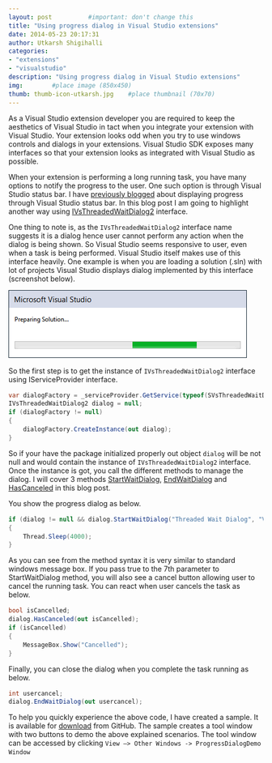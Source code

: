 ```yaml
---
layout: post          #important: don't change this
title: "Using progress dialog in Visual Studio extensions"
date: 2014-05-23 20:17:31
author: Utkarsh Shigihalli
categories:
- "extensions"
- "visualstudio"
description: "Using progress dialog in Visual Studio extensions"
img:        #place image (850x450)
thumb: thumb-icon-utkarsh.jpg    #place thumbnail (70x70)
---
```

As a Visual Studio extension developer you are required to keep the aesthetics of Visual Studio in tact when you integrate your extension with Visual Studio. Your extension looks odd when you try to use windows controls and dialogs in your extensions. Visual Studio SDK exposes many interfaces so that your extension looks as integrated with Visual Studio as possible. 

When your extension is performing a long running task, you have many options to notify the progress to the user. One such option is through Visual Studio status bar. I have [previously blogged](http://geekswithblogs.net/onlyutkarsh/archive/2013/08/11/using-visual-studio-status-bar-in-your-extensions.aspx) about displaying progress through Visual Studio status bar. In this blog post I am going to highlight another way using [IVsThreadedWaitDialog2](http://msdn.microsoft.com/en-us/library/microsoft.visualstudio.shell.interop.ivsthreadedwaitdialog2(v=vs.100).aspx) interface. 

One thing to note is, as the `IVsThreadedWaitDialog2` interface name suggests it is a dialog hence user cannot perform any action when the dialog is being shown. So Visual Studio seems responsive to user, even when a task is being performed. Visual Studio itself makes use of this interface heavily. One example is when you are loading a solution (.sln) with lot of projects Visual Studio displays dialog implemented by this interface (screenshot below).

![vs_progress2](/images/screenshots/utkarsh//2014_05_23_using_progress_dialog_in_Image1.gif)

So the first step is to get the instance of `IVsThreadedWaitDialog2` interface using IServiceProvider interface. 

```cs
var dialogFactory = _serviceProvider.GetService(typeof(SVsThreadedWaitDialogFactory)) as IVsThreadedWaitDialogFactory;
IVsThreadedWaitDialog2 dialog = null;
if (dialogFactory != null)
{
    dialogFactory.CreateInstance(out dialog);
}
```
So if your have the package initialized properly out object `dialog` will be not null and would contain the instance of `IVsThreadedWaitDialog2` interface. Once the instance is got, you call the different methods to manage the dialog. I will cover 3 methods [StartWaitDialog](http://msdn.microsoft.com/en-us/library/microsoft.visualstudio.shell.interop.ivsthreadedwaitdialog2.startwaitdialog(v=vs.100).aspx), [EndWaitDialog](http://msdn.microsoft.com/en-us/library/microsoft.visualstudio.shell.interop.ivsthreadedwaitdialog2.endwaitdialog(v=vs.100).aspx) and [HasCanceled](http://msdn.microsoft.com/en-us/library/microsoft.visualstudio.shell.interop.ivsthreadedwaitdialog2.hascanceled(v=vs.100).aspx) in this blog post.

You show the progress dialog as below.

```cs
if (dialog != null && dialog.StartWaitDialog("Threaded Wait Dialog", "VS is Busy", "Progress text", null, "Waiting status bar text", 0, false, true) == VSConstants.S_OK)
{
    Thread.Sleep(4000);
}
```
As you can see from the method syntax it is very similar to standard windows message box. If you pass true to the 7th parameter to StartWaitDialog method, you will also see a cancel button allowing user to cancel the running task. You can react when user cancels the task as below.

```cs
bool isCancelled;
dialog.HasCanceled(out isCancelled);
if (isCancelled)
{
    MessageBox.Show("Cancelled");
}
```

Finally, you can close the dialog when you complete the task running as below.

```cs
int usercancel;
dialog.EndWaitDialog(out usercancel);
```

To help you quickly experience the above code, I have created a sample. It is available for [download](https://github.com/onlyutkarsh/ProgressWindowDemo) from GitHub. The sample creates a tool window with two buttons to demo the above explained scenarios. The tool window can be accessed by clicking `View –> Other Windows -> ProgressDialogDemo Window`